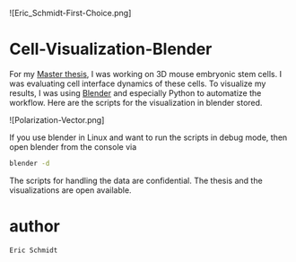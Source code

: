 ![Eric_Schmidt-First-Choice.png]


# Cell-Visualization-Blender
For my [Master thesis](Master_Thesis_Eric_Schmidt.pdf), I was working on 3D mouse embryonic stem cells. I was evaluating cell interface dynamics of these cells. To visualize my results, I was using [Blender](https://www.blender.org/) and especially Python to automatize the workflow. Here are the scripts for the visualization in blender stored.

![Polarization-Vector.png]

If you use blender in Linux and want to run the scripts in debug mode, then open blender from the console via

```bash
blender -d
```

The scripts for handling the data are confidential. The thesis and the visualizations are open available.



# author
```
Eric Schmidt
```

